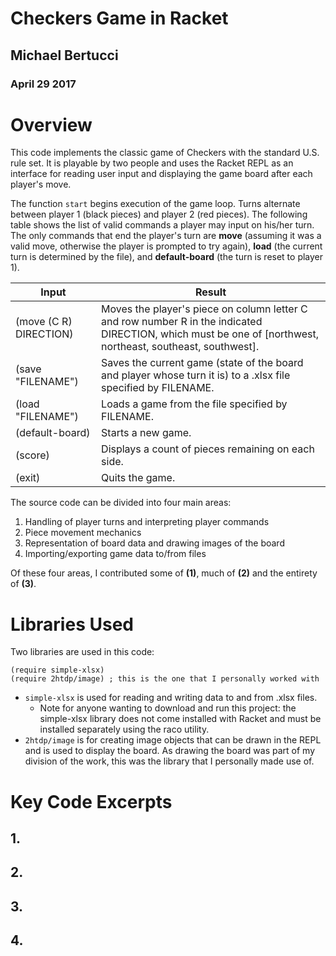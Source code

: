# Checkers Game in Racket

## Michael Bertucci

### April 29 2017

# Overview

This code implements the classic game of Checkers with the standard U.S. rule set. It is playable by two people and uses the Racket REPL as an interface for reading user input and displaying the game board after each player's move.

The function `start` begins execution of the game loop. Turns alternate between player 1 (black pieces) and player 2 (red pieces). The following table shows the list of valid commands a player may input on his/her turn. The only commands that end the player's turn are **move** (assuming it was a valid move, otherwise the player is prompted to try again), **load** (the current turn is determined by the file), and **default-board** (the turn is reset to player 1).

Input | Result
----- | ------
(move (C R) DIRECTION) | Moves the player's piece on column letter C and row number R in the indicated DIRECTION, which must be one of [northwest, northeast, southeast, southwest].
(save "FILENAME") | Saves the current game (state of the board and player whose turn it is) to a .xlsx file specified by FILENAME.
(load "FILENAME") | Loads a game from the file specified by FILENAME.
(default-board)| Starts a new game.
(score) | Displays a count of pieces remaining on each side.
(exit) | Quits the game.

The source code can be divided into four main areas:
1) Handling of player turns and interpreting player commands
2) Piece movement mechanics
3) Representation of board data and drawing images of the board
4) Importing/exporting game data to/from files

Of these four areas, I contributed some of **(1)**, much of **(2)** and the entirety of **(3)**.

# Libraries Used

Two libraries are used in this code:
```
(require simple-xlsx)
(require 2htdp/image) ; this is the one that I personally worked with
```
* `simple-xlsx` is used for reading and writing data to and from .xlsx files. 
  * Note for anyone wanting to download and run this project: the simple-xlsx library does not come installed with Racket and must be installed separately using the raco utility.
* `2htdp/image` is for creating image objects that can be drawn in the REPL and is used to display the board. As drawing the board was part of my division of the work, this was the library that I personally made use of.

# Key Code Excerpts

## 1.

## 2.

## 3.

## 4.
